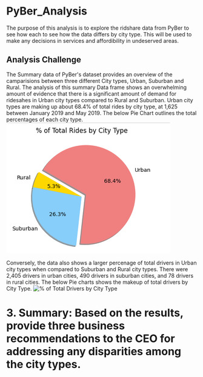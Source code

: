 # PyBer_Analysis

The purpose of this analysis is to explore the ridshare data from PyBer to see how each to see how the data differs by city type. This will be used to make any decisions in services and affordibility in undeserved areas.  


## Analysis Challenge 


The Summary data of PyBer's dataset provides an overview of the camparisions between three different City types, Urban, Suburban and Rural.  The analysis of this summary Data frame shows an overwhelming amount of evidence that there is a significant amount of demand for ridesahes in Urban city types compared to Rural and Suburban.  Urban city types are making up about 68.4% of total rides by city type, at 1,625 between January 2019 and May 2019.  The below Pie Chart outlines the total percentages of each city type.
![% of Total Rides by City Type](/Resources/PyBer_TotalRides_CityType_PieChart.png)

Conversely, the data also shows a larger percenage of total drivers in Urban city types when compared to Suburban and Rural city types.  There were 2,405 drivers in urban cities, 490 drivers in suburban cities, and 78 drivers in rural cities.
The below Pie charts shows the makeup of total drivers by City Type.
![% of Total Drivers by City Type](/Resources/PyBer_TotalDrivers_CityType_PieChart.png")



# 3. Summary: Based on the results, provide three business recommendations to the CEO for addressing any disparities among the city types.

